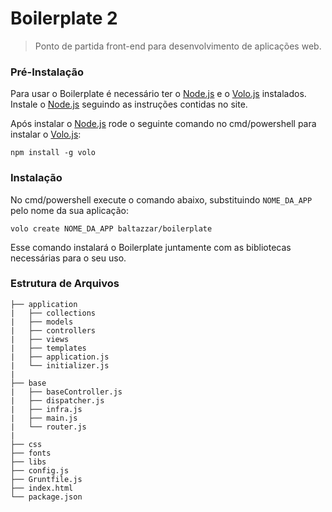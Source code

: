 # Boilerplate 2
> Ponto de partida front-end para desenvolvimento de aplicações web.

### Pré-Instalação

Para usar o Boilerplate é necessário ter o [Node.js](http://www.nodejs.org) e o [Volo.js](http://www.volojs.org) instalados. Instale o [Node.js](http://www.nodejs.org) seguindo as instruções contidas no site.

Após instalar o [Node.js](http://www.nodejs.org) rode o seguinte comando no cmd/powershell para instalar o [Volo.js](http://www.volojs.org):

```
npm install -g volo
```

### Instalação

No cmd/powershell execute o comando abaixo, substituindo `NOME_DA_APP` pelo nome da sua aplicação:

```
volo create NOME_DA_APP baltazzar/boilerplate
```

Esse comando instalará o Boilerplate juntamente com as bibliotecas necessárias para o seu uso.

### Estrutura de Arquivos

```
├── application
|	├── collections
|	├── models
|	├── controllers
|	├── views
|	├── templates
|	├── application.js
|	└── initializer.js
|
├── base
|	├── baseController.js
|	├── dispatcher.js
|	├── infra.js
|	├── main.js
|	└── router.js
|
├── css
├── fonts
├── libs
├── config.js
├── Gruntfile.js
├── index.html
└── package.json
```